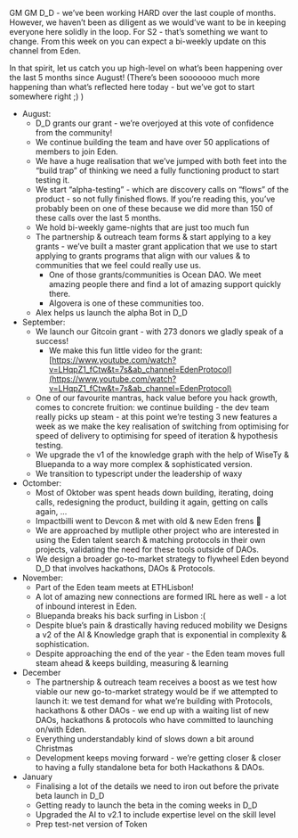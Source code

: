 GM GM D_D - we’ve been working HARD over the last couple of months. However, we haven’t been as diligent as we would’ve want to be in keeping everyone here solidly in the loop. For S2 - that’s something we want to change. From this week on you can expect a bi-weekly update on this channel from Eden.

In that spirit, let us catch you up high-level on what’s been happening over the last 5 months since August! (There’s been sooooooo much more happening than what’s reflected here today - but we’ve got to start somewhere right ;) )

- August:
    - D_D grants our grant - we’re overjoyed at this vote of confidence from the community!
    - We continue building the team and have over 50 applications of members to join Eden.
    - We have a huge realisation that we’ve jumped with both feet into the “build trap” of thinking we need a fully functioning product to start testing it.
    - We start “alpha-testing” - which are discovery calls on “flows” of the product - so not fully finished flows. If you’re reading this, you’ve probably been on one of these because we did more than 150 of these calls over the last 5 months.
    - We hold bi-weekly game-nights that are just too much fun
    - The partnership & outreach team forms & start applying to a key grants - we’ve built a master grant application that we use to start applying to grants programs that align with our values & to communities that we feel could really use us.
        - One of those grants/communities is Ocean DAO. We meet amazing people there and find a lot of amazing support quickly there.
        - AIgovera is one of these communities too.
    - Alex helps us launch the alpha Bot in D_D
- September:
    - We launch our Gitcoin grant - with 273 donors we gladly speak of a success!
        - We make this fun little video for the grant: [https://www.youtube.com/watch?v=LHqpZ1_fCtw&t=7s&ab_channel=EdenProtocol](https://www.youtube.com/watch?v=LHqpZ1_fCtw&t=7s&ab_channel=EdenProtocol)
    - One of our favourite mantras, hack value before you hack growth, comes to concrete fruition: we continue building - the dev team really picks up steam - at this point we’re testing 3 new features a week as we make the key realisation of switching from optimising for speed of delivery to optimising for speed of iteration & hypothesis testing.
    - We upgrade the v1 of the knowledge graph with the help of WiseTy & Bluepanda to a way more complex & sophisticated version.
    - We transition to typescript under the leadership of waxy
- Octomber:
    - Most of Oktober was spent heads down building, iterating, doing calls, redesigning the product, building it again, getting on calls again, …
    - Impactbilli went to Devcon & met with old & new Eden frens 🫶
    - We are approached by mutliple other project who are interested in using the Eden talent search & matching protocols in their own projects, validating the need for these tools outside of DAOs.
    - We design a broader go-to-market strategy to flywheel Eden beyond D_D that involves hackathons, DAOs & Protocols.
- November:
    - Part of the Eden team meets at ETHLisbon!
    - A lot of amazing new connections are formed IRL here as well - a lot of inbound interest in Eden.
    - Bluepanda breaks his back surfing in Lisbon :(
    - Despite blue’s pain & drastically having reduced mobility we Designs a v2 of the AI & Knowledge graph that is exponential in complexity & sophistication.
    - Despite approaching the end of the year - the Eden team moves full steam ahead & keeps building, measuring & learning
- December
    - The partnership & outreach team receives a boost as we test how viable our new go-to-market strategy would be if we attempted to launch it: we test demand for what we’re building with Protocols, hackathons & other DAOs - we end up with a waiting list of new DAOs, hackathons & protocols who have committed to launching on/with Eden.
    - Everything understandably kind of slows down a bit around Christmas
    - Development keeps moving forward - we’re getting closer & closer to having a fully standalone beta for both Hackathons & DAOs.
- January
    - Finalising a lot of the details we need to iron out before the private beta launch in D_D
    - Getting ready to launch the beta in the coming weeks in D_D
    - Upgraded the AI to v2.1 to include expertise level on the skill level
    - Prep test-net version of Token